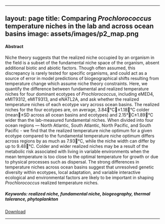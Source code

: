 
---
layout: page
title: Comparing <i>Prochlorococcus</i> temperature niches in the lab and across ocean basins
image: assets/images/p2_map.png
---

<h4>Abstract</h4>
<p>Niche theory suggests that the realized niche occupied by an organism in the field is a subset of the fundamental niche space of the organism, absent additional biotic and abiotic factors. Though often assumed, this discrepancy is rarely tested for specific organisms, and could act as a source of error in model predictions of biogeographical shifts resulting from temperature change which assume niche theory constraints. Here, we quantify the difference between fundamental and realized temperature niches for four dominant ecotypes of <i>Prochlorococcus</i>, including eMED4, eMIT9312, eMIT9313, and eNATL2A, and ask whether the realized temperature niches of each ecotype vary across ocean basins. The realized niches for the four ecotypes are, on average, 3.84&#xb0;C&plusmn;1.18&#xb0;C colder (mean&plusmn;SD across all ocean basins and ecotypes) and 2.15&#xb0;C&plusmn;1.89&#xb0;C wider than the lab-measured fundamental niches. When divided into four ocean regions — North Atlantic, South Atlantic, North Pacific, and South Pacific - we find that the realized temperature niche optimum for a given ecotype compared to the fundamental temperature niche optimum differs across regions by as much as 7.93&#xb0;C, while the niche width can differ by up to 9.48&#xb0;C. Colder and wider realized niches may be a result of the metabolic risk associated with living in variable environments when the mean temperature is too close to the optimal temperature for growth or due to physical processes such as dispersal. The strong differences in temperature niches across ocean basins suggest that unresolved genetic diversity within ecotypes, local adaptation, and variable interactive ecological and environmental factors are likely to be important in shaping <i>Prochlorococcus</i> realized temperature niches.</p>

<h5>Keywords: realized niche, fundamental niche, biogeography, thermal tolerance, phytoplankton</h5>

<a href="https://par.nsf.gov/servlets/purl/10317042" class="button icon fa-download">Download</a>

<hr class="major" />
